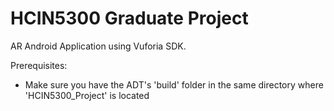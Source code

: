 HCIN5300 Graduate Project
=========================

AR Android Application using Vuforia SDK.

Prerequisites:
- Make sure you have the ADT's 'build' folder in the same directory where 'HCIN5300_Project' is located
